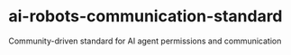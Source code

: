 # ai-robots-communication-standard
Community-driven standard for AI agent permissions and communication
